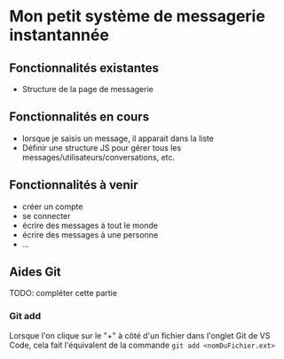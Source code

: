 # Mon petit système de messagerie instantannée

## Fonctionnalités existantes

* Structure de la page de messagerie

## Fonctionnalités en cours

* lorsque je saisis un message, il apparait dans la liste
* Définir une structure JS pour gérer tous les messages/utilisateurs/conversations, etc.

## Fonctionnalités à venir

* créer un compte
* se connecter
* écrire des messages à tout le monde
* écrire des messages à une personne
* ...



## Aides Git

TODO: compléter cette partie

### Git add

Lorsque l'on clique sur le "+" à côté d'un fichier dans l'onglet Git de VS Code, cela fait l'équivalent de la commande `git add <nomDuFichier.ext>`

